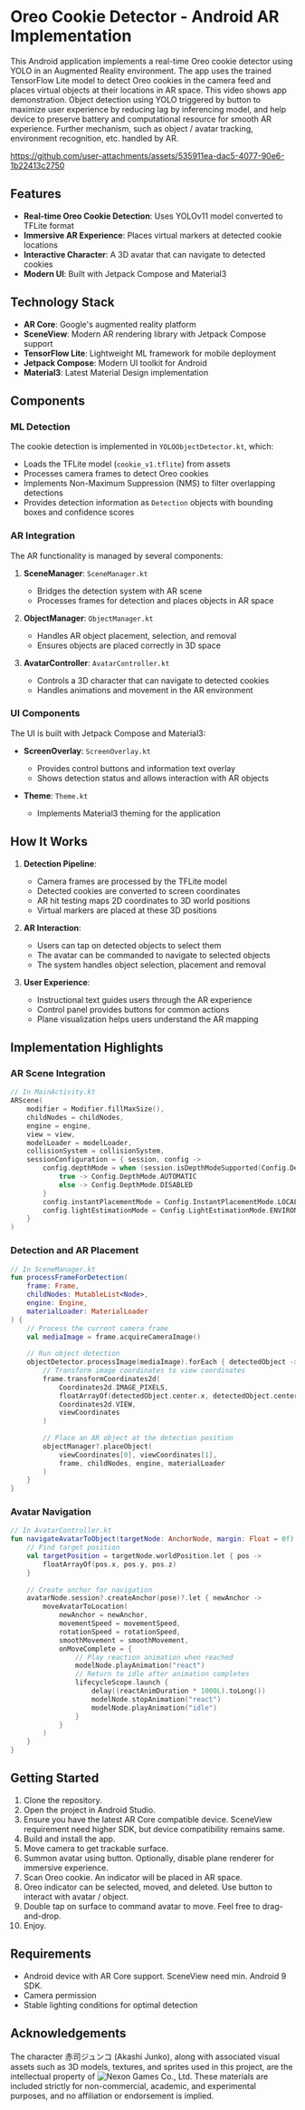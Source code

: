 # Oreo Cookie Detector - Android AR Implementation

This Android application implements a real-time Oreo cookie detector using YOLO in an Augmented Reality environment. The app uses the trained TensorFlow Lite model to detect Oreo cookies in the camera feed and places virtual objects at their locations in AR space. This video shows app demonstration. Object detection using YOLO triggered by button to maximize user experience by reducing lag by inferencing model, and help device to preserve battery and computational resource for smooth AR experience. Further mechanism, such as object / avatar tracking, environment recognition, etc. handled by AR.



https://github.com/user-attachments/assets/535911ea-dac5-4077-90e6-1b22413c2750



## Features

- **Real-time Oreo Cookie Detection**: Uses YOLOv11 model converted to TFLite format
- **Immersive AR Experience**: Places virtual markers at detected cookie locations
- **Interactive Character**: A 3D avatar that can navigate to detected cookies
- **Modern UI**: Built with Jetpack Compose and Material3

## Technology Stack

- **AR Core**: Google's augmented reality platform
- **SceneView**: Modern AR rendering library with Jetpack Compose support
- **TensorFlow Lite**: Lightweight ML framework for mobile deployment
- **Jetpack Compose**: Modern UI toolkit for Android
- **Material3**: Latest Material Design implementation

## Components

### ML Detection

The cookie detection is implemented in `YOLOObjectDetector.kt`, which:

- Loads the TFLite model (`cookie_v1.tflite`) from assets
- Processes camera frames to detect Oreo cookies
- Implements Non-Maximum Suppression (NMS) to filter overlapping detections
- Provides detection information as `Detection` objects with bounding boxes and confidence scores

### AR Integration

The AR functionality is managed by several components:

1. **SceneManager**: `SceneManager.kt`
   - Bridges the detection system with AR scene
   - Processes frames for detection and places objects in AR space

2. **ObjectManager**: `ObjectManager.kt`
   - Handles AR object placement, selection, and removal
   - Ensures objects are placed correctly in 3D space

3. **AvatarController**: `AvatarController.kt`
   - Controls a 3D character that can navigate to detected cookies
   - Handles animations and movement in the AR environment

### UI Components

The UI is built with Jetpack Compose and Material3:

- **ScreenOverlay**: `ScreenOverlay.kt`
  - Provides control buttons and information text overlay
  - Shows detection status and allows interaction with AR objects

- **Theme**: `Theme.kt`
  - Implements Material3 theming for the application

## How It Works

1. **Detection Pipeline**:
   - Camera frames are processed by the TFLite model
   - Detected cookies are converted to screen coordinates
   - AR hit testing maps 2D coordinates to 3D world positions
   - Virtual markers are placed at these 3D positions

2. **AR Interaction**:
   - Users can tap on detected objects to select them
   - The avatar can be commanded to navigate to selected objects
   - The system handles object selection, placement and removal

3. **User Experience**:
   - Instructional text guides users through the AR experience
   - Control panel provides buttons for common actions
   - Plane visualization helps users understand the AR mapping

## Implementation Highlights

### AR Scene Integration

```kotlin
// In MainActivity.kt
ARScene(
    modifier = Modifier.fillMaxSize(),
    childNodes = childNodes,
    engine = engine,
    view = view,
    modelLoader = modelLoader,
    collisionSystem = collisionSystem,
    sessionConfiguration = { session, config ->
        config.depthMode = when (session.isDepthModeSupported(Config.DepthMode.AUTOMATIC)) {
            true -> Config.DepthMode.AUTOMATIC
            else -> Config.DepthMode.DISABLED
        }
        config.instantPlacementMode = Config.InstantPlacementMode.LOCAL_Y_UP
        config.lightEstimationMode = Config.LightEstimationMode.ENVIRONMENTAL_HDR
    }
)
```

### Detection and AR Placement

```kotlin
// In SceneManager.kt
fun processFrameForDetection(
    frame: Frame,
    childNodes: MutableList<Node>,
    engine: Engine,
    materialLoader: MaterialLoader
) {
    // Process the current camera frame
    val mediaImage = frame.acquireCameraImage()
    
    // Run object detection
    objectDetector.processImage(mediaImage).forEach { detectedObject ->
        // Transform image coordinates to view coordinates
        frame.transformCoordinates2d(
            Coordinates2d.IMAGE_PIXELS,
            floatArrayOf(detectedObject.center.x, detectedObject.center.y),
            Coordinates2d.VIEW,
            viewCoordinates
        )
        
        // Place an AR object at the detection position
        objectManager?.placeObject(
            viewCoordinates[0], viewCoordinates[1], 
            frame, childNodes, engine, materialLoader
        )
    }
}
```

### Avatar Navigation

```kotlin
// In AvatarController.kt
fun navigateAvatarToObject(targetNode: AnchorNode, margin: Float = 0f) {
    // Find target position
    val targetPosition = targetNode.worldPosition.let { pos ->
        floatArrayOf(pos.x, pos.y, pos.z)
    }
    
    // Create anchor for navigation
    avatarNode.session?.createAnchor(pose)?.let { newAnchor ->
        moveAvatarToLocation(
            newAnchor = newAnchor,
            movementSpeed = movementSpeed,
            rotationSpeed = rotationSpeed,
            smoothMovement = smoothMovement,
            onMoveComplete = {
                // Play reaction animation when reached
                modelNode.playAnimation("react")
                // Return to idle after animation completes
                lifecycleScope.launch {
                    delay((reactAnimDuration * 1000L).toLong())
                    modelNode.stopAnimation("react")
                    modelNode.playAnimation("idle")
                }
            }
        )
    }
}
```

## Getting Started

1. Clone the repository.
2. Open the project in Android Studio.
3. Ensure you have the latest AR Core compatible device. SceneView requirement need higher SDK, but device compatibility remains same.
4. Build and install the app.
5. Move camera to get trackable surface.
6. Summon avatar using button. Optionally, disable plane renderer for immersive experience.
7. Scan Oreo cookie. An indicator will be placed in AR space.
8. Oreo indicator can be selected, moved, and deleted. Use button to interact with avatar / object.
9. Double tap on surface to command avatar to move. Feel free to drag-and-drop.
10. Enjoy.

## Requirements

- Android device with AR Core support. SceneView need min. Android 9 SDK.
- Camera permission
- Stable lighting conditions for optimal detection

## Acknowledgements

The character 赤司ジュンコ (Akashi Junko), along with associated visual assets such as 3D models, textures, and sprites used in this project, are the intellectual property of ![Nexon Games Co., Ltd](https://www.nexon.com/). These materials are included strictly for non-commercial, academic, and experimental purposes, and no affiliation or endorsement is implied.
